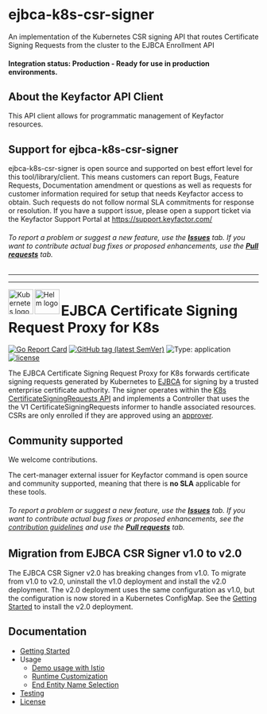 
# ejbca-k8s-csr-signer

An implementation of the Kubernetes CSR signing API that routes Certificate Signing Requests from the cluster to the EJBCA Enrollment API

#### Integration status: Production - Ready for use in production environments.

## About the Keyfactor API Client

This API client allows for programmatic management of Keyfactor resources.

## Support for ejbca-k8s-csr-signer

ejbca-k8s-csr-signer is open source and supported on best effort level for this tool/library/client.  This means customers can report Bugs, Feature Requests, Documentation amendment or questions as well as requests for customer information required for setup that needs Keyfactor access to obtain. Such requests do not follow normal SLA commitments for response or resolution. If you have a support issue, please open a support ticket via the Keyfactor Support Portal at https://support.keyfactor.com/

###### To report a problem or suggest a new feature, use the **[Issues](../../issues)** tab. If you want to contribute actual bug fixes or proposed enhancements, use the **[Pull requests](../../pulls)** tab.

---


---



<a href="https://kubernetes.io">
    <img src="https://kubernetes.io/images/favicon.png" alt="Kubernetes logo" title="K8s" align="left" height="50" />
</a>

<a href="https://kubernetes.io">
    <img src="https://helm.sh/img/helm.svg" alt="Helm logo" title="K8s" align="left" height="50" />
</a>

# EJBCA Certificate Signing Request Proxy for K8s 

[![Go Report Card](https://goreportcard.com/badge/github.com/Keyfactor/ejbca-k8s-csr-signer)](https://goreportcard.com/report/github.com/Keyfactor/ejbca-k8s-csr-signer) [![GitHub tag (latest SemVer)](https://img.shields.io/github/v/tag/keyfactor/ejbca-k8s-csr-signer?label=release)](https://github.com/keyfactor/ejbca-k8s-csr-signer/releases) ![Type: application](https://img.shields.io/badge/Type-application-informational?style=flat-square) [![license](https://img.shields.io/github/license/keyfactor/ejbca-k8s-csr-signer.svg)]()

The EJBCA Certificate Signing Request Proxy for K8s forwards certificate signing requests generated by Kubernetes to [EJBCA](https://www.primekey.com/products/ejbca-enterprise/) for signing by a trusted enterprise certificate authority. The signer operates within the [K8s CertificateSigningRequests API](https://kubernetes.io/docs/reference/access-authn-authz/certificate-signing-requests/) and implements a Controller that uses the the V1 CertificateSigningRequests informer to handle associated resources. CSRs are only enrolled if they are approved using an [approver](https://github.com/kubernetes/kubernetes/tree/master/pkg/controller/certificates/approver).

## Community supported
We welcome contributions.

The cert-manager external issuer for Keyfactor command is open source and community supported, meaning that there is **no SLA** applicable for these tools.

###### To report a problem or suggest a new feature, use the **[Issues](../../issues)** tab. If you want to contribute actual bug fixes or proposed enhancements, see the [contribution guidelines](https://github.com/Keyfactor/command-k8s-csr-signer/blob/main/CONTRIBUTING.md) and use the **[Pull requests](../../pulls)** tab.

## Migration from EJBCA CSR Signer v1.0 to v2.0

The EJBCA CSR Signer v2.0 has breaking changes from v1.0. To migrate from v1.0 to v2.0, uninstall the v1.0 deployment and install the v2.0 deployment. The v2.0 deployment uses the same configuration as v1.0, but the configuration is now stored in a Kubernetes ConfigMap. See the [Getting Started](docs/getting-started.markdown) to install the v2.0 deployment.

## Documentation
* [Getting Started](docs/getting-started.markdown)
* Usage
  * [Demo usage with Istio](docs/istio-deployment.markdown)
  * [Runtime Customization](docs/annotations.markdown)
  * [End Entity Name Selection](docs/endentitynamecustomization.markdown)
* [Testing](docs/testing.markdown)
* [License](LICENSE)


